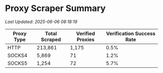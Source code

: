 # Proxy Scraper Summary

_Last Updated: 2025-06-06 08:18:19_

| Proxy Type | Total Scraped | Verified Proxies | Verification Success Rate |
|------------|--------------|------------------|--------------------------|
| HTTP | 213,861 | 1,175 | 0.5% |
| SOCKS4 | 5,869 | 71 | 1.2% |
| SOCKS5 | 1,254 | 72 | 5.7% |

